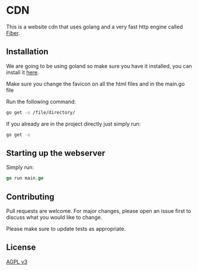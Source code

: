 # CDN

This is a website cdn that uses golang and a very fast http engine called [Fiber](https://github.com/gofiber/fiber). 

## Installation

We are going to be using goland so make sure you have it installed, you can install it [here](https://golang.org/).

Make sure you change the favicon on all the html files and in the main.go file 

Run the following command:
```bash
go get -u /file/directory/
```
If you already are in the project directly just simply run:
```bash
go get -u
```
## Starting up the webserver

Simply run:
```go
go run main.go
```

## Contributing
Pull requests are welcome. For major changes, please open an issue first to discuss what you would like to change.

Please make sure to update tests as appropriate.

## License
[AGPL v3](https://github.com/Kyriake/website-cdn/blob/main/LICENSE)
